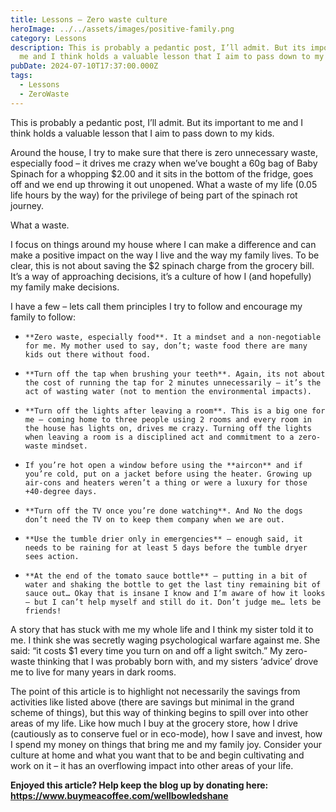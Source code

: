```yaml
---
title: Lessons – Zero waste culture
heroImage: ../../assets/images/positive-family.png
category: Lessons
description: This is probably a pedantic post, I’ll admit. But its important to
  me and I think holds a valuable lesson that I aim to pass down to my kids.
pubDate: 2024-07-10T17:37:00.000Z
tags:
  - Lessons
  - ZeroWaste
---
```

This is probably a pedantic post, I’ll admit. But its important to me and I think holds a valuable lesson that I aim to pass down to my kids.

Around the house, I try to make sure that there is zero unnecessary waste, especially food – it drives me crazy when we’ve bought a 60g bag of Baby Spinach for a whopping $2.00 and it sits in the bottom of the fridge, goes off and we end up throwing it out unopened. What a waste of my life (0.05 life hours by the way) for the privilege of being part of the spinach rot journey. 

What a waste.

I focus on things around my house where I can make a difference and can make a positive impact on the way I live and the way my family lives. To be clear, this is not about saving the $2 spinach charge from the grocery bill. It’s a way of approaching decisions, it’s a culture of how I (and hopefully) my family make decisions. 

I have a few – lets call them principles I try to follow and encourage my family to follow: 

* ```
  **Zero waste, especially food**. It a mindset and a non-negotiable for me. My mother used to say, don’t; waste food there are many kids out there without food. 
  ```
* ```
  **Turn off the tap when brushing your teeth**. Again, its not about the cost of running the tap for 2 minutes unnecessarily – it’s the act of wasting water (not to mention the environmental impacts). 
  ```
* ```
  **Turn off the lights after leaving a room**. This is a big one for me – coming home to three people using 2 rooms and every room in the house has lights on, drives me crazy. Turning off the lights when leaving a room is a disciplined act and commitment to a zero-waste mindset.  
  ```
* ```
  If you’re hot open a window before using the **aircon** and if you’re cold, put on a jacket before using the heater. Growing up air-cons and heaters weren’t a thing or were a luxury for those +40-degree days.  
  ```
* ```
  **Turn off the TV once you’re done watching**. And No the dogs don’t need the TV on to keep them company when we are out. 
  ```
* ```
  **Use the tumble drier only in emergencies** – enough said, it needs to be raining for at least 5 days before the tumble dryer sees action.   
  ```
* ```
  **At the end of the tomato sauce bottle** – putting in a bit of water and shaking the bottle to get the last tiny remaining bit of sauce out… Okay that is insane I know and I’m aware of how it looks – but I can’t help myself and still do it. Don’t judge me… lets be friends! 
  ```

A story that has stuck with me my whole life and I think my sister told it to me. I think she was secretly waging psychological warfare against me. She said: “it costs $1 every time you turn on and off a light switch.” My zero-waste thinking that I was probably born with, and my sisters ‘advice’ drove me to live for many years in dark rooms. 

The point of this article is to highlight not necessarily the savings from activities like listed above (there are savings but minimal in the grand scheme of things), but this way of thinking begins to spill over into other areas of my life. Like how much I buy at the grocery store, how I drive (cautiously as to conserve fuel or in eco-mode), how I save and invest, how I spend my money on things that bring me and my family joy. Consider your culture at home and what you want that to be and begin cultivating and work on it – it has an overflowing impact into other areas of your life.



**Enjoyed this article? Help keep the blog up by donating here: https://www.buymeacoffee.com/wellbowledshane**
